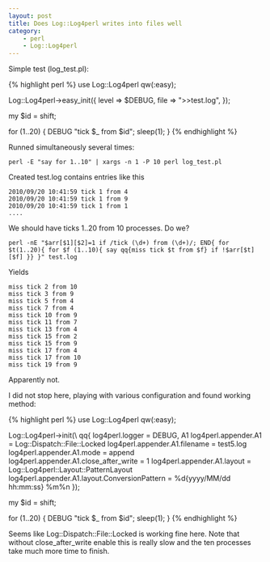 ```yaml
---
layout: post
title: Does Log::Log4perl writes into files well
category:
    - perl
    - Log::Log4perl
---
```


Simple test (log_test.pl):

<!-- more -->

{% highlight perl %}
use Log::Log4perl qw(:easy);

Log::Log4perl->easy_init({
    level => $DEBUG,
    file  => ">>test.log",
});

my $id = shift;

for (1..20) {
    DEBUG "tick $_ from $id";
    sleep(1);
}
{% endhighlight %}

Runned simultaneously several times:

    perl -E "say for 1..10" | xargs -n 1 -P 10 perl log_test.pl

Created test.log contains entries like this

    2010/09/20 10:41:59 tick 1 from 4
    2010/09/20 10:41:59 tick 1 from 9
    2010/09/20 10:41:59 tick 1 from 1
    ....

We should have ticks 1..20 from 10 processes. Do we?

    perl -nE "$arr[$1][$2]=1 if /tick (\d+) from (\d+)/; END{ for $t(1..20){ for $f (1..10){ say qq{miss tick $t from $f} if !$arr[$t][$f] }} }" test.log

Yields

    miss tick 2 from 10
    miss tick 3 from 9
    miss tick 5 from 4
    miss tick 7 from 4
    miss tick 10 from 9
    miss tick 11 from 7
    miss tick 13 from 4
    miss tick 15 from 2
    miss tick 15 from 9
    miss tick 17 from 4
    miss tick 17 from 10
    miss tick 19 from 9

Apparently not.

I did not stop here, playing with various configuration and found working
method:

{% highlight perl %}
use Log::Log4perl qw(:easy);

Log::Log4perl->init(\ qq{
    log4perl.logger               = DEBUG, A1
    log4perl.appender.A1          = Log::Dispatch::File::Locked
    log4perl.appender.A1.filename = test5.log
    log4perl.appender.A1.mode     = append
    log4perl.appender.A1.close_after_write = 1
    log4perl.appender.A1.layout   = Log::Log4perl::Layout::PatternLayout
    log4perl.appender.A1.layout.ConversionPattern = %d{yyyy/MM/dd hh:mm:ss} %m%n
});

my $id = shift;

for (1..20) {
    DEBUG "tick $_ from $id";
    sleep(1);
}
{% endhighlight %}

Seems like Log::Dispatch::File::Locked is working fine here. Note that
without close_after_write enable this is really slow and the ten processes
take much more time to finish.
